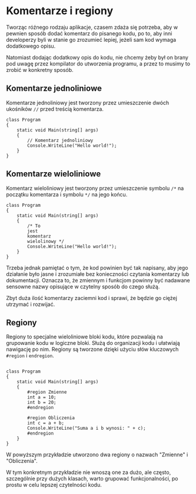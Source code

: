 # Komentarze i regiony

Tworząc róźnego rodzaju aplikacje, czasem zdaża się potrzeba, aby w pewnien sposób dodać komentarz do pisanego kodu, po to, aby inni developerzy byli w stanie go zrozumieć lepiej, jeżeli sam kod wymaga dodatkowego opisu.

Natomiast dodając dodatkowy opis do kodu, nie chcemy żeby był on brany pod uwagę przez kompilator do utworzenia programu, a przez to musimy to zrobić w konkretny sposób.

## Komentarze jednoliniowe 


Komentarze jednoliniowy jest tworzony przez umieszczenie dwóch ukośników `//` przed treścią komentarza.

```
class Program
{
    static void Main(string[] args)
    {
        // Komentarz jednoliniowy
        Console.WriteLine("Hello world!");
    }
}
```


## Komentarze wieloliniowe

Komentarz wieloliniowy jest tworzony przez umieszczenie symbolu `/*` na początku komentarza i symbolu `*/` na jego końcu.

```
class Program
{
    static void Main(string[] args)
    {
        /* To
        jest
        komentarz 
        wielolinowy */
        Console.WriteLine("Hello world!");
    }
}
```

Trzeba jednak pamiętać o tym, że kod powinien być tak napisany, aby jego działanie było jasne i zrozumiałe bez konieczności czytania komentarzy lub dokumentacji. Oznacza to, że zmiennym i funkcjom powinny być nadawane sensowne nazwy opisujące w czytelny sposób do czego służą. 

Zbyt duża ilość komentarzy zaciemni kod i sprawi, że będzie go ciężej utrzymać i rozwijać.

## Regiony

Regiony to specjalne wieloliniowe bloki kodu, które pozwalają na grupowanie kodu w logiczne bloki. Służą do organizacji kodu i ułatwiają nawigację po nim. Regiony są tworzone dzięki użyciu słów kluczowych `#region` i `endregion`.

```

class Program
{
    static void Main(string[] args)
    {
        #region Zmienne
        int a = 10;
        int b = 20;
        #endregion

        #region Obliczenia
        int c = a + b;
        Console.WriteLine("Suma a i b wynosi: " + c);
        #endregion
    }
}
```
W powyższym przykładzie utworzono dwa regiony o nazwach "Zmienne" i "Obliczenia".

 W tym konkretnym przykładzie nie wnoszą one za dużo, ale często, szczególnie przy dużych klasach, warto grupować funkcjonalności, po prostu w celu lepszej czytelności kodu.